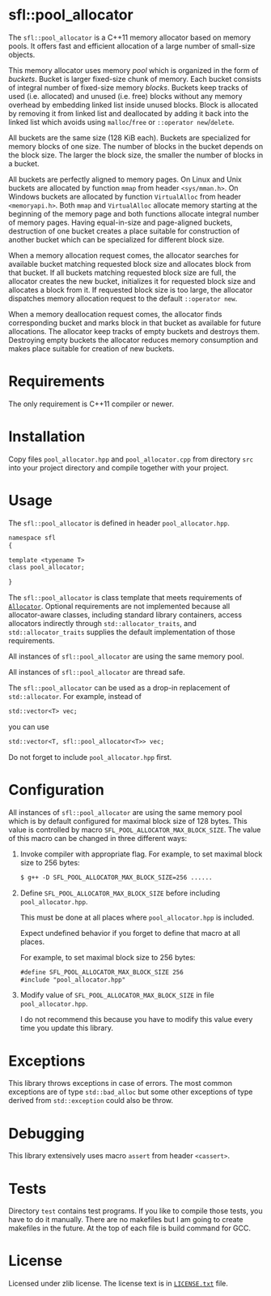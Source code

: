 # sfl::pool_allocator

The `sfl::pool_allocator` is a C++11 memory allocator based on memory pools.
It offers fast and efficient allocation of a large number of small-size objects.

This memory allocator uses memory *pool* which is organized in the form of *buckets*.
Bucket is larger fixed-size chunk of memory.
Each bucket consists of integral number of fixed-size memory *blocks*.
Buckets keep tracks of used (i.e. allocated) and unused (i.e. free) blocks
without any memory overhead by embedding linked list inside unused blocks.
Block is allocated by removing it from linked list and deallocated by adding
it back into the linked list which avoids using `malloc`/`free` or `::operator new`/`delete`.

All buckets are the same size (128 KiB each).
Buckets are specialized for memory blocks of one size.
The number of blocks in the bucket depends on the block size.
The larger the block size, the smaller the number of blocks in a bucket.

All buckets are perfectly aligned to memory pages.
On Linux and Unix buckets are allocated by function `mmap` from header `<sys/mman.h>`.
On Windows buckets are allocated by function `VirtualAlloc` from header `<memoryapi.h>`.
Both `mmap` and `VirtualAlloc` allocate memory starting at the beginning of the
memory page and both functions allocate integral number of memory pages.
Having equal-in-size and page-aligned buckets, destruction of one bucket creates a
place suitable for construction of another bucket which can be specialized for
different block size.

When a memory allocation request comes, the allocator searches for available
bucket matching requested block size and allocates block from that bucket.
If all buckets matching requested block size are full, the allocator creates
the new bucket, initializes it for requested block size and allocates a block
from it.
If requested block size is too large, the allocator dispatches memory
allocation request to the default `::operator new`.

When a memory deallocation request comes, the allocator finds corresponding
bucket and marks block in that bucket as available for future allocations.
The allocator keep tracks of empty buckets and destroys them.
Destroying empty buckets the allocator reduces memory consumption and makes
place suitable for creation of new buckets.

# Requirements

The only requirement is C++11 compiler or newer.

# Installation

Copy files `pool_allocator.hpp` and `pool_allocator.cpp` from directory `src`
into your project directory and compile together with your project.

# Usage

The `sfl::pool_allocator` is defined in header `pool_allocator.hpp`.

```txt
namespace sfl
{

template <typename T>
class pool_allocator;

}
```

The `sfl::pool_allocator` is class template that meets requirements of
[`Allocator`](https://en.cppreference.com/w/cpp/named_req/Allocator).
Optional requirements are not implemented because all allocator-aware classes,
including standard library containers, access allocators indirectly through
`std::allocator_traits`, and `std::allocator_traits` supplies the default
implementation of those requirements.

All instances of `sfl::pool_allocator` are using the same memory pool.

All instances of `sfl::pool_allocator` are thread safe.


The `sfl::pool_allocator` can be used as a drop-in replacement of `std::allocator`.
For example, instead of

```txt
std::vector<T> vec;
```

you can use

```txt
std::vector<T, sfl::pool_allocator<T>> vec;
```

Do not forget to include `pool_allocator.hpp` first.

# Configuration

All instances of `sfl::pool_allocator` are using the same memory pool
which is by default configured for maximal block size of 128 bytes.
This value is controlled by macro `SFL_POOL_ALLOCATOR_MAX_BLOCK_SIZE`.
The value of this macro can be changed in three different ways:

1.  Invoke compiler with appropriate flag.
    For example, to set maximal block size to 256 bytes:

    ```txt
    $ g++ -D SFL_POOL_ALLOCATOR_MAX_BLOCK_SIZE=256 ......
    ```

2.  Define `SFL_POOL_ALLOCATOR_MAX_BLOCK_SIZE` before including `pool_allocator.hpp`.

    This must be done at all places where `pool_allocator.hpp` is included.

    Expect undefined behavior if you forget to define that macro at all places.

    For example, to set maximal block size to 256 bytes:

    ```txt
    #define SFL_POOL_ALLOCATOR_MAX_BLOCK_SIZE 256
    #include "pool_allocator.hpp"
    ```

3.  Modify value of `SFL_POOL_ALLOCATOR_MAX_BLOCK_SIZE` in file `pool_allocator.hpp`.

    I do not recommend this because you have to modify this value every time
    you update this library.

# Exceptions

This library throws exceptions in case of errors.
The most common exceptions are of type `std::bad_alloc` but some other
exceptions of type derived from `std::exception` could also be throw.

# Debugging

This library extensively uses macro `assert` from header `<cassert>`.

# Tests

Directory `test` contains test programs.
If you like to compile those tests, you have to do it manually.
There are no makefiles but I am going to create makefiles in the future.
At the top of each file is build command for GCC.

# License

Licensed under zlib license. The license text is in [`LICENSE.txt`](LICENSE.txt) file.
